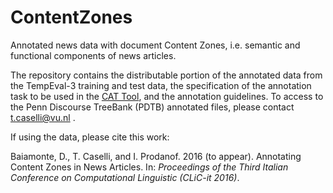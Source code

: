 # ContentZones
Annotated news data with document Content Zones, i.e. semantic and functional components of news articles. 

The repository contains the distributable portion of the annotated data from the TempEval-3 training and test data, the specification of the annotation task to be used in the <a href="https://dh.fbk.eu/resources/cat-content-annotation-tool">CAT Tool</a>, and the annotation guidelines. To access to the Penn Discourse TreeBank (PDTB) annotated files, please contact t.caselli@vu.nl . 

If using the data, please cite this work:

Baiamonte, D., T. Caselli, and I. Prodanof. 2016 (to appear). Annotating Content Zones in News Articles. In: *Proceedings of the Third Italian Conference on Computational Linguistic (CLiC-it 2016)*.
